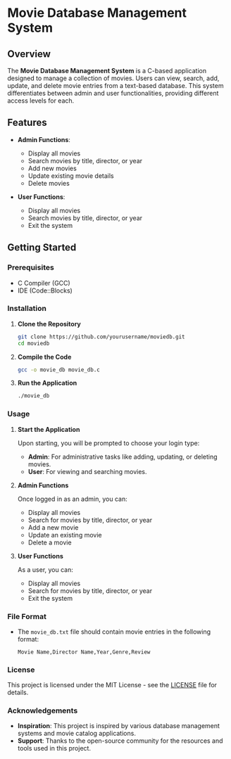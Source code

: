 # Movie Database Management System

## Overview

The **Movie Database Management System** is a C-based application designed to manage a collection of movies. Users can view, search, add, update, and delete movie entries from a text-based database. This system differentiates between admin and user functionalities, providing different access levels for each.

## Features

- **Admin Functions**:
  - Display all movies
  - Search movies by title, director, or year
  - Add new movies
  - Update existing movie details
  - Delete movies

- **User Functions**:
  - Display all movies
  - Search movies by title, director, or year
  - Exit the system

## Getting Started

### Prerequisites

- C Compiler (GCC)
- IDE (Code::Blocks)

### Installation

1. **Clone the Repository**

   ```bash
   git clone https://github.com/yourusername/moviedb.git
   cd moviedb
   ```

2. **Compile the Code**

   ```bash
   gcc -o movie_db movie_db.c
   ```

3. **Run the Application**

   ```bash
   ./movie_db
   ```

### Usage

1. **Start the Application**

   Upon starting, you will be prompted to choose your login type:
   - **Admin**: For administrative tasks like adding, updating, or deleting movies.
   - **User**: For viewing and searching movies.

2. **Admin Functions**

   Once logged in as an admin, you can:
   - Display all movies
   - Search for movies by title, director, or year
   - Add a new movie
   - Update an existing movie
   - Delete a movie

3. **User Functions**

   As a user, you can:
   - Display all movies
   - Search for movies by title, director, or year
   - Exit the system

### File Format

- The `movie_db.txt` file should contain movie entries in the following format:
  
  ```
  Movie Name,Director Name,Year,Genre,Review
  ```

### License

This project is licensed under the MIT License - see the [LICENSE](LICENSE) file for details.

### Acknowledgements

- **Inspiration**: This project is inspired by various database management systems and movie catalog applications.
- **Support**: Thanks to the open-source community for the resources and tools used in this project.
